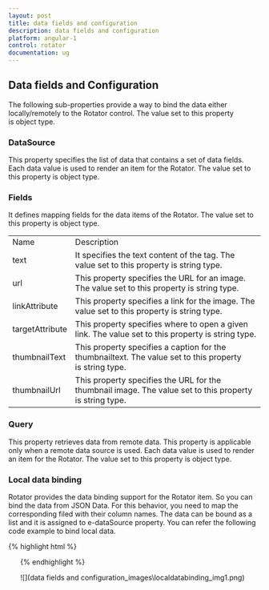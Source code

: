 ```yaml
---
layout: post
title: data fields and configuration
description: data fields and configuration
platform: angular-1
control: rotator
documentation: ug
---
```


## Data fields and Configuration

The following sub-properties provide a way to bind the data either locally/remotely to the Rotator control. The value set to this property is object type.

### DataSource

This property specifies the list of data that contains a set of data fields. Each data value is used to render an item for the Rotator. The value set to this property is object type.

### Fields

It defines mapping fields for the data items of the Rotator. The value set to this property is object type.

<table>
<tr>
<td>
Name</td><td>
Description</td></tr>
<tr>
<td>
text</td><td>
It specifies the text content of the tag. The value set to this property is string type.</td></tr>
<tr>
<td>
url</td><td>
This property specifies the URL for an image. The value set to this property is string type.</td></tr>
<tr>
<td>
linkAttribute</td><td>
This property specifies a link for the image. The value set to this property is string type.</td></tr>
<tr>
<td>
targetAttribute</td><td>
This property specifies where to open a given link. The value set to this property is string type.</td></tr>
<tr>
<td>
thumbnailText</td><td>
This property specifies a caption for the thumbnailtext. The value set to this property is string type.</td></tr>
<tr>
<td>
thumbnailUrl</td><td>
This property specifies the URL for the thumbnail image. The value set to this property is string type.</td></tr>
</table>


### Query

This property retrieves data from remote data. This property is applicable only when a remote data source is used. Each data value is used to render an item for the Rotator. The value set to this property is object type.

### Local data binding

Rotator provides the data binding support for the Rotator item. So you can bind the data from JSON Data. For this behavior, you need to map the corresponding filed with their column names. The data can be bound as a list and it is assigned to e-dataSource property. You can refer the following code example to bind local data.

{% highlight html %}


   <ul id="sliderContent" ej-rotator e-datasource="dataList" e-slidewidth="600px" e-slideheight="350px" e-showpager="true" e-showcaption="true" e-showplaybutton="true" e-isresponsive="true" />

  <script>
         var list = [
{ text: "Green", url: " http://js.syncfusion.com/demos/web/content/images/rotator/green.jpg" },
{ text: "Snowfall", url: " http://js.syncfusion.com/demos/web/content/images/rotator/snowfall.jpg" },
{ text: "Beatutiful Bird", url: " http://js.syncfusion.com/demos/web/content/images/rotator/bird.jpg" },
          { text: "Tablet", url: " http://js.syncfusion.com/demos/web/content/images/rotator/tablet.jpg" },
          { text: "Nature", url: " http://js.syncfusion.com/demos/web/content/images/rotator/nature.jpg" }];

        angular.module('rotatApp', ['ejangular']).controller('RotatCtrl', function ($scope) {
            $scope.dataList = list
        });
    </script>


{% endhighlight %}



![](data fields and configuration_images\localdatabinding_img1.png)

